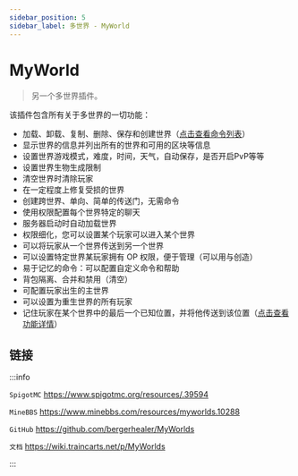 ```yaml
---
sidebar_position: 5
sidebar_label: 多世界 - MyWorld
---
```


# MyWorld

> 另一个多世界插件。

该插件包含所有关于多世界的一切功能：

- 加载、卸载、复制、删除、保存和创建世界（[点击查看命令列表](https://wiki.traincarts.net/p/MyWorlds/Commands)）
- 显示世界的信息并列出所有的世界和可用的区块等信息
- 设置世界游戏模式，难度，时间，天气，自动保存，是否开启PvP等等
- 设置世界生物生成限制
- 清空世界时清除玩家
- 在一定程度上修复受损的世界
- 创建跨世界、单向、简单的传送门，无需命令
- 使用权限配置每个世界特定的聊天
- 服务器启动时自动加载世界
- 权限细化，您可以设置某个玩家可以进入某个世界
- 可以将玩家从一个世界传送到另一个世界
- 可以设置特定世界某玩家拥有 OP 权限，便于管理（可以用与创造）
- 易于记忆的命令：可以配置自定义命令和帮助
- 背包隔离、合并和禁用（清空）
- 可配置玩家出生的主世界
- 可以设置为重生世界的所有玩家
- 记住玩家在某个世界中的最后一个已知位置，并将他传送到该位置（[点击查看功能详情](https://wiki.traincarts.net/p/MyWorlds/Rlpp)）

## 链接

:::info

`SpigotMC` https://www.spigotmc.org/resources/.39594

`MineBBS` https://www.minebbs.com/resources/myworlds.10288

`GitHub` https://github.com/bergerhealer/MyWorlds

`文档` https://wiki.traincarts.net/p/MyWorlds

:::
